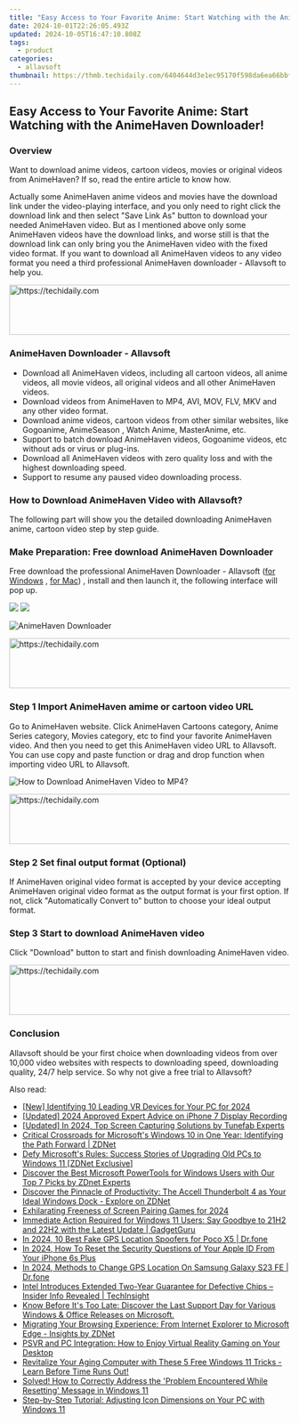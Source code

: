 ```yaml
---
title: "Easy Access to Your Favorite Anime: Start Watching with the AnimeHaven Downloader!"
date: 2024-10-01T22:26:05.493Z
updated: 2024-10-05T16:47:10.808Z
tags:
  - product
categories:
  - allavsoft
thumbnail: https://thmb.techidaily.com/6404644d3e1ec95170f598da6ea66bbff597c34cc3f9580cc8d7755b3643dcab.png
---
```


## Easy Access to Your Favorite Anime: Start Watching with the AnimeHaven Downloader!

### Overview

Want to download anime videos, cartoon videos, movies or original videos from AnimeHaven? If so, read the entire article to know how.

Actually some AnimeHaven anime videos and movies have the download link under the video-playing interface, and you only need to right click the download link and then select "Save Link As" button to download your needed AnimeHaven video. But as I mentioned above only some AnimeHaven videos have the download links, and worse still is that the download link can only bring you the AnimeHaven video with the fixed video format. If you want to download all AnimeHaven videos to any video format you need a third professional AnimeHaven downloader - Allavsoft to help you.

<!-- affiliate ads begin -->
<a href="https://coinrule.sjv.io/c/5597632/1610918/18409" target="_top" id="1610918">
  <img src="//a.impactradius-go.com/display-ad/18409-1610918" border="0" alt="https://techidaily.com" width="728" height="90"/>
</a>
<img height="0" width="0" src="https://coinrule.sjv.io/i/5597632/1610918/18409" style="position:absolute;visibility:hidden;" border="0" />
<!-- affiliate ads end -->

### AnimeHaven Downloader - Allavsoft

* Download all AnimeHaven videos, including all cartoon videos, all anime videos, all movie videos, all original videos and all other AnimeHaven videos.
* Download videos from AnimeHaven to MP4, AVI, MOV, FLV, MKV and any other video format.
* Download anime videos, cartoon videos from other similar websites, like Gogoanime, AnimeSeason , Watch Anime, MasterAnime, etc.
* Support to batch download AnimeHaven videos, Gogoanime videos, etc without ads or virus or plug-ins.
* Download all AnimeHaven videos with zero quality loss and with the highest downloading speed.
* Support to resume any paused video downloading process.

### How to Download AnimeHaven Video with Allavsoft?

The following part will show you the detailed downloading AnimeHaven anime, cartoon video step by step guide.

### Make Preparation: Free download AnimeHaven Downloader

Free download the professional AnimeHaven Downloader - Allavsoft ([for Windows](https://tools.techidaily.com/allavsoft/products/) , [for Mac](https://tools.techidaily.com/allavsoft/products/)) , install and then launch it, the following interface will pop up.

[![](https://www.allavsoft.com/how-to/../images/how-to/free-download-win.jpg)](https://tools.techidaily.com/allavsoft/products/) [![](https://www.allavsoft.com/how-to/../images/how-to/free-download-mac.jpg)](https://tools.techidaily.com/allavsoft/products/)

![AnimeHaven Downloader](https://www.allavsoft.com/how-to/../images/allavsoft/screen-shot-600.jpg)

<!-- affiliate ads begin -->
<a href="https://appsumo.8odi.net/c/5597632/2144284/7443" target="_top" id="2144284">
  <img src="//a.impactradius-go.com/display-ad/7443-2144284" border="0" alt="https://techidaily.com" width="728" height="90"/>
</a>
<img height="0" width="0" src="https://appsumo.8odi.net/i/5597632/2144284/7443" style="position:absolute;visibility:hidden;" border="0" />
<!-- affiliate ads end -->

### Step 1 Import AnimeHaven amime or cartoon video URL

Go to AnimeHaven website. Click AnimeHaven Cartoons category, Anime Series category, Movies category, etc to find your favorite AnimeHaven video. And then you need to get this AnimeHaven video URL to Allavsoft. You can use copy and paste function or drag and drop function when importing video URL to Allavsoft.

![How to Download AnimeHaven Video to MP4?](https://www.allavsoft.com/how-to/../images/how-to/download-rtmp-video/download-rtmp-video.jpg)

<!-- affiliate ads begin -->
<a href="https://appsumo.8odi.net/c/5597632/2123730/7443" target="_top" id="2123730">
  <img src="//a.impactradius-go.com/display-ad/7443-2123730" border="0" alt="https://techidaily.com" width="728" height="90"/>
</a>
<img height="0" width="0" src="https://appsumo.8odi.net/i/5597632/2123730/7443" style="position:absolute;visibility:hidden;" border="0" />
<!-- affiliate ads end -->

### Step 2 Set final output format (Optional)

If AnimeHaven original video format is accepted by your device accepting AnimeHaven original video format as the output format is your first option. If not, click "Automatically Convert to" button to choose your ideal output format.

### Step 3 Start to download AnimeHaven video

Click "Download" button to start and finish downloading AnimeHaven video.

<!-- affiliate ads begin -->
<a href="https://appsumo.8odi.net/c/5597632/2037335/7443" target="_top" id="2037335">
  <img src="//a.impactradius-go.com/display-ad/7443-2037335" border="0" alt="https://techidaily.com" width="728" height="90"/>
</a>
<img height="0" width="0" src="https://appsumo.8odi.net/i/5597632/2037335/7443" style="position:absolute;visibility:hidden;" border="0" />
<!-- affiliate ads end -->

### Conclusion

Allavsoft should be your first choice when downloading videos from over 10,000 video websites with respects to downloading speed, downloading quality, 24/7 help service. So why not give a free trial to Allavsoft?

<ins class="adsbygoogle"
     style="display:block"
     data-ad-format="autorelaxed"
     data-ad-client="ca-pub-7571918770474297"
     data-ad-slot="1223367746"></ins>

<ins class="adsbygoogle"
     style="display:block"
     data-ad-client="ca-pub-7571918770474297"
     data-ad-slot="8358498916"
     data-ad-format="auto"
     data-full-width-responsive="true"></ins>

<span class="atpl-alsoreadstyle">Also read:</span>
<div><ul>
<li><a href="https://vp-tips.techidaily.com/new-identifying-10-leading-vr-devices-for-your-pc-for-2024/"><u>[New] Identifying 10 Leading VR Devices for Your PC for 2024</u></a></li>
<li><a href="https://screen-activity-recording.techidaily.com/updated-2024-approved-expert-advice-on-iphone-7-display-recording/"><u>[Updated] 2024 Approved Expert Advice on iPhone 7 Display Recording</u></a></li>
<li><a href="https://screen-mirroring-recording.techidaily.com/updated-in-2024-top-screen-capturing-solutions-by-tunefab-experts/"><u>[Updated] In 2024, Top Screen Capturing Solutions by Tunefab Experts</u></a></li>
<li><a href="https://win-manuals.techidaily.com/critical-crossroads-for-microsofts-windows-10-in-one-year-identifying-the-path-forward-zdnet/"><u>Critical Crossroads for Microsoft's Windows 10 in One Year: Identifying the Path Forward | ZDNet</u></a></li>
<li><a href="https://win-manuals.techidaily.com/defy-microsofts-rules-success-stories-of-upgrading-old-pcs-to-windows-11-zdnet-exclusive/"><u>Defy Microsoft's Rules: Success Stories of Upgrading Old PCs to Windows 11 [ZDNet Exclusive]</u></a></li>
<li><a href="https://win-manuals.techidaily.com/discover-the-best-microsoft-powertools-for-windows-users-with-our-top-7-picks-by-zdnet-experts/"><u>Discover the Best Microsoft PowerTools for Windows Users with Our Top 7 Picks by ZDnet Experts</u></a></li>
<li><a href="https://win-manuals.techidaily.com/discover-the-pinnacle-of-productivity-the-accell-thunderbolt-4-as-your-ideal-windows-dock-explore-on-zdnet/"><u>Discover the Pinnacle of Productivity: The Accell Thunderbolt 4 as Your Ideal Windows Dock - Explore on ZDNet</u></a></li>
<li><a href="https://video-capture.techidaily.com/exhilarating-freeness-of-screen-pairing-games-for-2024/"><u>Exhilarating Freeness of Screen Pairing Games for 2024</u></a></li>
<li><a href="https://win-manuals.techidaily.com/immediate-action-required-for-windows-11-users-say-goodbye-to-21h2-and-22h2-with-the-latest-update-gadgetguru/"><u>Immediate Action Required for Windows 11 Users: Say Goodbye to 21H2 and 22H2 with the Latest Update | GadgetGuru</u></a></li>
<li><a href="https://fake-location.techidaily.com/in-2024-10-best-fake-gps-location-spoofers-for-poco-x5-drfone-by-drfone-virtual-android/"><u>In 2024, 10 Best Fake GPS Location Spoofers for Poco X5 | Dr.fone</u></a></li>
<li><a href="https://apple-account.techidaily.com/in-2024-how-to-reset-the-security-questions-of-your-apple-id-from-your-iphone-6s-plus-by-drfone-ios/"><u>In 2024, How To Reset the Security Questions of Your Apple ID From Your iPhone 6s Plus</u></a></li>
<li><a href="https://phone-solutions.techidaily.com/in-2024-methods-to-change-gps-location-on-samsung-galaxy-s23-fe-drfone-by-drfone-virtual-android/"><u>In 2024, Methods to Change GPS Location On Samsung Galaxy S23 FE | Dr.fone</u></a></li>
<li><a href="https://win-manuals.techidaily.com/intel-introduces-extended-two-year-guarantee-for-defective-chips-insider-info-revealed-techinsight/"><u>Intel Introduces Extended Two-Year Guarantee for Defective Chips – Insider Info Revealed | TechInsight</u></a></li>
<li><a href="https://win-manuals.techidaily.com/know-before-its-too-late-discover-the-last-support-day-for-various-windows-and-office-releases-on-microsoft/"><u>Know Before It's Too Late: Discover the Last Support Day for Various Windows & Office Releases on Microsoft.</u></a></li>
<li><a href="https://win-manuals.techidaily.com/migrating-your-browsing-experience-from-internet-explorer-to-microsoft-edge-insights-by-zdnet/"><u>Migrating Your Browsing Experience: From Internet Explorer to Microsoft Edge - Insights by ZDNet</u></a></li>
<li><a href="https://tech-renaissance.techidaily.com/psvr-and-pc-integration-how-to-enjoy-virtual-reality-gaming-on-your-desktop/"><u>PSVR and PC Integration: How to Enjoy Virtual Reality Gaming on Your Desktop</u></a></li>
<li><a href="https://win-manuals.techidaily.com/revitalize-your-aging-computer-with-these-5-free-windows-11-tricks-learn-before-time-runs-out/"><u>Revitalize Your Aging Computer with These 5 Free Windows 11 Tricks - Learn Before Time Runs Out!</u></a></li>
<li><a href="https://win-howtos.techidaily.com/solved-how-to-correctly-address-the-problem-encountered-while-resetting-message-in-windows-11/"><u>Solved! How to Correctly Address the 'Problem Encountered While Resetting' Message in Windows 11</u></a></li>
<li><a href="https://eaxpv-info.techidaily.com/step-by-step-tutorial-adjusting-icon-dimensions-on-your-pc-with-windows-11/"><u>Step-by-Step Tutorial: Adjusting Icon Dimensions on Your PC with Windows 11</u></a></li>
</ul></div>

